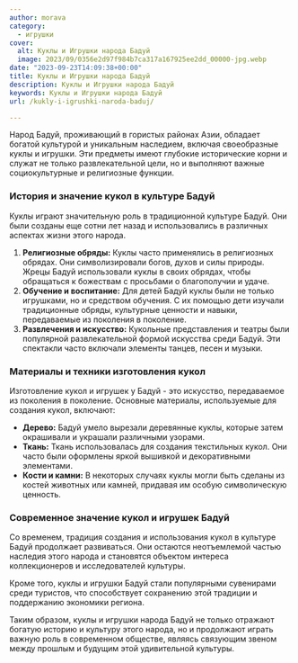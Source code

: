 ```yaml
---
author: morava
category:
  - игрушки
cover:
  alt: Куклы и Игрушки народа Бадуй
  image: 2023/09/0356e2d97f984b7ca317a167925ee2dd_00000-jpg.webp
date: "2023-09-23T14:09:38+00:00"
title: Куклы и Игрушки народа Бадуй
description: Куклы и Игрушки народа Бадуй
keywords: Куклы и Игрушки народа Бадуй
url: /kukly-i-igrushki-naroda-baduj/

---
```

Народ Бадуй, проживающий в гористых районах Азии, обладает богатой культурой и уникальным наследием, включая своеобразные куклы и игрушки. Эти предметы имеют глубокие исторические корни и служат не только развлекательной цели, но и выполняют важные социокультурные и религиозные функции.

### **История и значение кукол в культуре Бадуй**

Куклы играют значительную роль в традиционной культуре Бадуй. Они были созданы еще сотни лет назад и использовались в различных аспектах жизни этого народа.

1. **Религиозные обряды:** Куклы часто применялись в религиозных обрядах. Они символизировали богов, духов и силы природы. Жрецы Бадуй использовали куклы в своих обрядах, чтобы обращаться к божествам с просьбами о благополучии и удаче.
1. **Обучение и воспитание:** Для детей Бадуй куклы были не только игрушками, но и средством обучения. С их помощью дети изучали традиционные обряды, культурные ценности и навыки, передаваемые из поколения в поколение.
1. **Развлечения и искусство:** Кукольные представления и театры были популярной развлекательной формой искусства среди Бадуй. Эти спектакли часто включали элементы танцев, песен и музыки.

### **Материалы и техники изготовления кукол**

Изготовление кукол и игрушек у Бадуй \- это искусство, передаваемое из поколения в поколение. Основные материалы, используемые для создания кукол, включают:

- **Дерево:** Бадуй умело вырезали деревянные куклы, которые затем окрашивали и украшали различными узорами.
- **Ткань:** Ткань использовалась для создания текстильных кукол. Они часто были оформлены яркой вышивкой и декоративными элементами.
- **Кости и камни:** В некоторых случаях куклы могли быть сделаны из костей животных или камней, придавая им особую символическую ценность.

### **Современное значение кукол и игрушек Бадуй**

Со временем, традиция создания и использования кукол в культуре Бадуй продолжает развиваться. Они остаются неотъемлемой частью наследия этого народа и становятся объектом интереса коллекционеров и исследователей культуры.

Кроме того, куклы и игрушки Бадуй стали популярными сувенирами среди туристов, что способствует сохранению этой традиции и поддержанию экономики региона.

Таким образом, куклы и игрушки народа Бадуй не только отражают богатую историю и культуру этого народа, но и продолжают играть важную роль в современном обществе, являясь связующим звеном между прошлым и будущим этой удивительной культуры.
